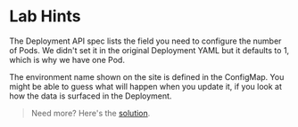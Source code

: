 # Lab Hints

The Deployment API spec lists the field you need to configure the number of Pods. We didn't set it in the original Deployment YAML but it defaults to 1, which is why we have one Pod.

The environment name shown on the site is defined in the ConfigMap. You might be able to guess what will happen when you update it, if you look at how the data is surfaced in the Deployment.

> Need more? Here's the [solution](solution.md).